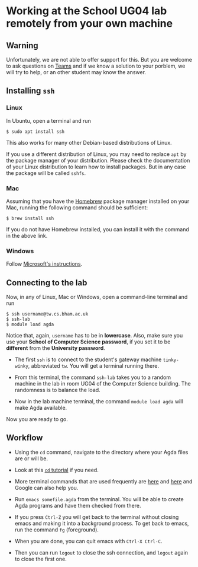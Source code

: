 # Working at the School UG04 lab remotely from your own machine

## Warning

Unfortunately, we are not able to offer support for this. But you are welcome to ask questions on [Teams](https://teams.microsoft.com/l/team/19%3aR61tJG-pMjV401vTB2LyPJrPPpwhLzKQb2XbdwC9R5s1%40thread.tacv2/conversations?groupId=61980408-0833-4885-91fa-2ecde6c7c03f&tenantId=b024cacf-dede-4241-a15c-3c97d553e9f3) and if we know a solution to your porblem, we will try to help, or an other student may know the answer.


## Installing `ssh`

### Linux

In Ubuntu, open a terminal and run
```
$ sudo apt install ssh
```

This also works for many other Debian-based distributions of Linux.

If you use a different distribution of Linux, you may need to replace `apt` by the package manager of your distribution. Please check the documentation of your Linux distribution to learn how to install packages. But in any case the package will be called `sshfs`.

### Mac

Assuming that you have the [Homebrew](https://brew.sh) package manager installed
on your Mac, running the following command should be sufficient:

```
$ brew install ssh
```

If you do not have Homebrew installed, you can install it with the command in the above link.

### Windows

Follow [Microsoft's instructions](https://docs.microsoft.com/en-us/windows-server/administration/openssh/openssh_install_firstuse).

## Connecting to the lab

Now, in any of Linux, Mac or Windows, open a command-line terminal and run
```
$ ssh username@tw.cs.bham.ac.uk
$ ssh-lab
$ module load agda
```

Notice that, again, `username` has to be in **lowercase**. Also, make sure you use your **School of Computer Science password**, if you set it to be **different** from the **University password**.

 * The first `ssh` is to connect to the student's gateway machine `tinky-winky`,
   abbreviated `tw`. You will get a terminal running there.

 * From this terminal, the command `ssh-lab` takes you to a random machine in the lab in
   room UG04 of the Computer Science building. The randomness is to balance the load.

 * Now in the lab machine terminal, the command `module load agda` will make Agda
   available.

Now you are ready to go.

## Workflow

 * Using the `cd` command, navigate to the directory where your Agda files are or will be.

 * Look at this [`cd` tutorial](https://linuxize.com/post/linux-cd-command/) if you need.

 * More terminal commands that are used frequently are [here](https://www.hostinger.co.uk/tutorials/linux-commands) and [here](https://swcarpentry.github.io/shell-novice/reference.html) and Google can also help you.

 * Run `emacs somefile.agda` from the terminal. You will be able to create Agda programs and have them checked from there.

 * If you press `Ctrl-Z` you will get back to the terminal without closing emacs and making it into a background process. To get back to emacs, run the command `fg` (foreground).

 * When you are done, you can quit emacs with `Ctrl-X Ctrl-C`.

 * Then you can run `logout` to close the ssh connection, and `logout` again to close the first one.
